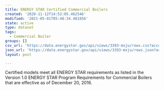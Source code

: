 ```yaml
---
title: ENERGY STAR Certified Commercial Boilers
created: '2020-11-12T14:52:05.462546'
modified: '2021-05-01T05:48:34.481856'
state: active
type: dataset
tags:
  - Commercial Boiler
groups: []
csv_url: 'https://data.energystar.gov/api/views/3393-mxju/rows.csv?accessType=DOWNLOAD'
json_url: 'https://data.energystar.gov/api/views/3393-mxju/rows.json?accessType=DOWNLOAD'
layout: post

---
```

Certified models meet all ENERGY STAR requirements as listed in the Version 1.0 ENERGY STAR Program Requirements for Commercial Boilers that are effective as of December 20, 2016.
